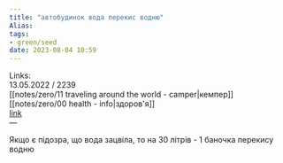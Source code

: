 ```yaml
---
title: "автобудинок вода перекис водню"
Alias: 
tags:
- green/seed
date: 2023-08-04 10:59
---
```

Links:  
13.05.2022 / 2239  
[[notes/zero/11 traveling around the world - camper|кемпер]]  
[[notes/zero/00 health - info|здоров'я]]  
[link](https://youtu.be/N5IRX5Xx0YI?t=922)  
—  

Якщо є підозра, що вода зацвіла, то на 30 літрів - 1 баночка перекису водню